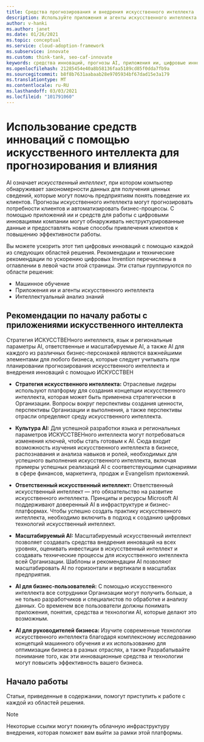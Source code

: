 ```yaml
---
title: Средства прогнозирования и внедрения искусственного интеллекта
description: Используйте приложения и агенты искусственного интеллекта для создания инновационных средств, помогающих обнаруживать закономерности, объединять прогнозы AI и влиять на поведение клиентов. Обнаружение средств искусственного интеллекта.
author: v-hanki
ms.author: janet
ms.date: 01/26/2021
ms.topic: conceptual
ms.service: cloud-adoption-framework
ms.subservice: innovate
ms.custom: think-tank, seo-caf-innovate
keywords: средства инноваций, прогнозы AI, приложения ии, цифровые инновации, агенты AI
ms.openlocfilehash: 21285454e40a8b58136faa5189cd85f0dda7fb9a
ms.sourcegitcommit: b8f8b7631aabaab28e9705934bf67dad15e3a179
ms.translationtype: MT
ms.contentlocale: ru-RU
ms.lasthandoff: 03/03/2021
ms.locfileid: "101791060"
---
```

# <a name="use-innovation-tools-with-ai-to-predict-and-influence"></a>Использование средств инноваций с помощью искусственного интеллекта для прогнозирования и влияния

AI означает *искусственный интеллект*, при котором компьютер обнаруживает закономерности данных для получения ценных сведений, которые могут помочь предприятиям понять поведение их клиентов. Прогнозы искусственного интеллекта могут прогнозировать потребности клиентов и автоматизировать бизнес-процессы. С помощью приложений ии и средств для работы с цифровыми инновациями компании могут обнаруживать неструктурированные данные и предоставлять новые способы привлечения клиентов к повышению эффективности работы.

Вы можете ускорить этот тип цифровых инноваций с помощью каждой из следующих областей решения. Рекомендации и технические рекомендации по ускорению цифровых Invention перечислены в оглавлении в левой части этой страницы. Эти статьи группируются по области решения:

- Машинное обучение
- Приложения ии и агенты искусственного интеллекта
- Интеллектуальный анализ знаний

## <a name="considerations-when-starting-your-digital-innovation-journey-with-ai-applications"></a>Рекомендации по началу работы с приложениями искусственного интеллекта

Стратегия ИСКУССТВЕНного интеллекта, язык и региональные параметры AI, ответственные и масштабируемые AI, а также AI для каждого из различных бизнес-персонажей являются важнейшими элементами для любого бизнеса, которые следует учитывать при планировании прогнозирования искусственного интеллекта и внедрения инноваций с помощью ИСКУССТВЕН

- **Стратегия искусственного интеллекта:** Отраслевые лидеры используют платформу для создания концепции искусственного интеллекта, которая может быть применена стратегически в Организации. Вопросы вокруг перспективы создания ценности, перспективы Организации и выполнения, а также перспективы отрасли определяют среду искусственного интеллекта.

- **Культура AI:** Для успешной разработки языка и региональных параметров ИСКУССТВЕНного интеллекта могут потребоваться изменения ключей, чтобы стать готовым к AI. Сюда входит возможность изучения искусственного интеллекта в бизнесе, распознавания и анализа навыков и ролей, необходимых для успешного выполнения искусственного интеллекта, включая примеры успешных реализаций AI с соответствующими сценариями в сфере финансов, маркетинга, продаж и Evangelism приложений.

- **Ответственный искусственный интеллект:** Ответственный искусственный интеллект — это обязательство на развитие искусственного интеллекта. Принципы и ресурсы Microsoft AI поддерживают доверенный AI в инфраструктуре и бизнес-платформах. Чтобы успешно создать практику искусственного интеллекта, необходимо включить в подход к созданию цифровых технологий искусственный интеллект.

- **Масштабируемый AI:** Масштабируемый искусственный интеллект позволяет создавать средства внедрения инноваций на всех уровнях, оценивать инвестиции в искусственный интеллект и создавать технические процессы для искусственного интеллекта всей Организации. Шаблоны и рекомендации AI позволяют масштабировать AI по горизонтали и вертикали в масштабах предприятия.

- **AI для бизнес-пользователей:** С помощью искусственного интеллекта все сотрудники Организации могут получить больше, а не только разработчиков и специалистов по обработке и анализу данных. Со временем все пользователи должны понимать приложения, понятия, средства и технологии AI, которые делают это возможным.

- **AI для руководителей бизнеса:** Изучите современные технологии искусственного интеллекта благодаря комплексному исследованию концепций машинного обучения и их использованию для оптимизации бизнеса в разных отраслях, а также Разрабатывайте понимание того, как эти инновационные средства и технологии могут повысить эффективность вашего бизнеса.

## <a name="get-started"></a>Начало работы

Статьи, приведенные в содержании, помогут приступить к работе с каждой из областей решения.

> [!NOTE]
> Некоторые ссылки могут покинуть облачную инфраструктуру внедрения, которая поможет вам выйти за рамки этой платформы.
